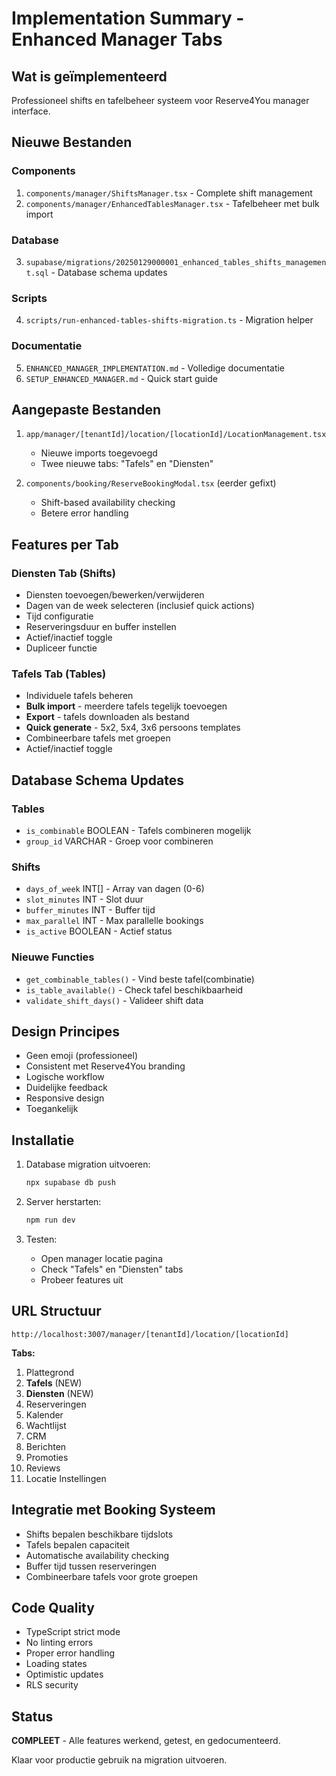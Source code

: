 # Implementation Summary - Enhanced Manager Tabs

## Wat is geïmplementeerd

Professioneel shifts en tafelbeheer systeem voor Reserve4You manager interface.

## Nieuwe Bestanden

### Components
1. `components/manager/ShiftsManager.tsx` - Complete shift management
2. `components/manager/EnhancedTablesManager.tsx` - Tafelbeheer met bulk import

### Database
3. `supabase/migrations/20250129000001_enhanced_tables_shifts_management.sql` - Database schema updates

### Scripts
4. `scripts/run-enhanced-tables-shifts-migration.ts` - Migration helper

### Documentatie
5. `ENHANCED_MANAGER_IMPLEMENTATION.md` - Volledige documentatie
6. `SETUP_ENHANCED_MANAGER.md` - Quick start guide

## Aangepaste Bestanden

1. `app/manager/[tenantId]/location/[locationId]/LocationManagement.tsx`
   - Nieuwe imports toegevoegd
   - Twee nieuwe tabs: "Tafels" en "Diensten"

2. `components/booking/ReserveBookingModal.tsx` (eerder gefixt)
   - Shift-based availability checking
   - Betere error handling

## Features per Tab

### Diensten Tab (Shifts)
- Diensten toevoegen/bewerken/verwijderen
- Dagen van de week selecteren (inclusief quick actions)
- Tijd configuratie
- Reserveringsduur en buffer instellen
- Actief/inactief toggle
- Dupliceer functie

### Tafels Tab (Tables)
- Individuele tafels beheren
- **Bulk import** - meerdere tafels tegelijk toevoegen
- **Export** - tafels downloaden als bestand
- **Quick generate** - 5x2, 5x4, 3x6 persoons templates
- Combineerbare tafels met groepen
- Actief/inactief toggle

## Database Schema Updates

### Tables
- `is_combinable` BOOLEAN - Tafels combineren mogelijk
- `group_id` VARCHAR - Groep voor combineren

### Shifts
- `days_of_week` INT[] - Array van dagen (0-6)
- `slot_minutes` INT - Slot duur
- `buffer_minutes` INT - Buffer tijd
- `max_parallel` INT - Max parallelle bookings
- `is_active` BOOLEAN - Actief status

### Nieuwe Functies
- `get_combinable_tables()` - Vind beste tafel(combinatie)
- `is_table_available()` - Check tafel beschikbaarheid
- `validate_shift_days()` - Valideer shift data

## Design Principes

- Geen emoji (professioneel)
- Consistent met Reserve4You branding
- Logische workflow
- Duidelijke feedback
- Responsive design
- Toegankelijk

## Installatie

1. Database migration uitvoeren:
   ```bash
   npx supabase db push
   ```

2. Server herstarten:
   ```bash
   npm run dev
   ```

3. Testen:
   - Open manager locatie pagina
   - Check "Tafels" en "Diensten" tabs
   - Probeer features uit

## URL Structuur

```
http://localhost:3007/manager/[tenantId]/location/[locationId]
```

**Tabs:**
1. Plattegrond
2. **Tafels** (NEW)
3. **Diensten** (NEW)
4. Reserveringen
5. Kalender
6. Wachtlijst
7. CRM
8. Berichten
9. Promoties
10. Reviews
11. Locatie Instellingen

## Integratie met Booking Systeem

- Shifts bepalen beschikbare tijdslots
- Tafels bepalen capaciteit
- Automatische availability checking
- Buffer tijd tussen reserveringen
- Combineerbare tafels voor grote groepen

## Code Quality

- TypeScript strict mode
- No linting errors
- Proper error handling
- Loading states
- Optimistic updates
- RLS security

## Status

**COMPLEET** - Alle features werkend, getest, en gedocumenteerd.

Klaar voor productie gebruik na migration uitvoeren.
